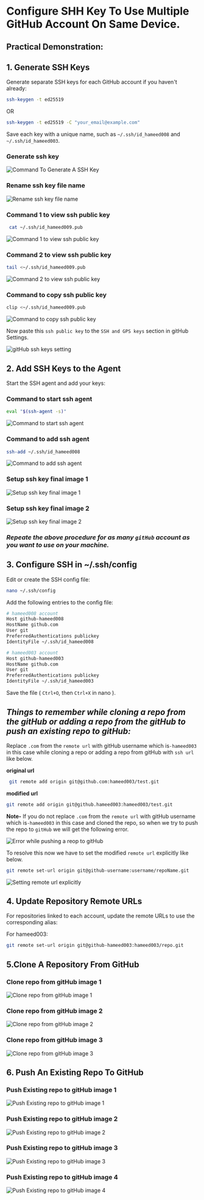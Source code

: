 # Configure SHH Key To Use Multiple GitHub Account On Same Device.

## Practical Demonstration:

## 1. Generate SSH Keys

Generate separate SSH keys for each GitHub account if you haven't already:

```bash
ssh-keygen -t ed25519
```

OR

```bash
ssh-keygen -t ed25519 -C "your_email@example.com"
```

Save each key with a unique name, such as `~/.ssh/id_hameed008` and `~/.ssh/id_hameed003`.

### Generate ssh key

![Command To Generate A SSH Key](https://github.com/hameed003/git-and-gitHub-notes/blob/main/images/ssh%20setup%20images/01%20generate%20ssh%20key.png "Command to generate a ssh key")

### Rename ssh key file name

![Rename ssh key file name](https://github.com/hameed003/git-and-gitHub-notes/blob/main/images/ssh%20setup%20images/02%20rename%20ssh%20key%20file%20name.png "Rename ssh key file name")

### Command 1 to view ssh public key

```bash
 cat ~/.ssh/id_hameed009.pub
```

![Command 1 to view ssh public key](https://github.com/hameed003/git-and-gitHub-notes/blob/main/images/ssh%20setup%20images/03%20view%20ssh%20key%201.png "Command 1 to view ssh public key")

### Command 2 to view ssh public key

```bash
tail <~/.ssh/id_hameed009.pub
```

![Command 2 to view ssh public key](https://github.com/hameed003/git-and-gitHub-notes/blob/main/images/ssh%20setup%20images/04%20view%20ssh%20key%202.png "Command 2 to view ssh public key")

### Command to copy ssh public key

```bash
clip <~/.ssh/id_hameed009.pub
```

![ Command to copy ssh public key](https://github.com/hameed003/git-and-gitHub-notes/blob/main/images/ssh%20setup%20images/05%20copy%20ssh%20key.png " Command to copy ssh public key")

Now paste this `ssh public key` to the `SSH and GPS keys` section in gitHub Settings.

![ gitHub ssh keys setting](https://github.com/hameed003/git-and-gitHub-notes/blob/main/images/ssh%20setup%20images/05%20gitHub%20ssh%20keys%20setting.png "gitHub ssh keys setting")

## 2. Add SSH Keys to the Agent

Start the SSH agent and add your keys:

### Command to start ssh agent

```bash
eval "$(ssh-agent -s)"
```

![Command to start ssh agent](https://github.com/hameed003/git-and-gitHub-notes/blob/main/images/ssh%20setup%20images/06%20start%20ssh%20agent.png "Command to start ssh agent")

### Command to add ssh agent

```bash
ssh-add ~/.ssh/id_hameed008
```

![Command to add ssh agent](https://github.com/hameed003/git-and-gitHub-notes/blob/main/images/ssh%20setup%20images/07%20add%20ssh%20agent.png "Command to add ssh agent")

### Setup ssh key final image 1

![Setup ssh key final image 1](https://github.com/hameed003/git-and-gitHub-notes/blob/main/images/ssh%20setup%20images/08%20setup%20ssh%20key%20final%20image%201.png "Setup ssh key final image 1")

### Setup ssh key final image 2

![Setup ssh key final image 2](https://github.com/hameed003/git-and-gitHub-notes/blob/main/images/ssh%20setup%20images/09%20setup%20ssh%20key%20final%20image%202.png "Setup ssh key final image 2")

### **_Repeate the above procedure for as many `gitHub` account as you want to use on your machine._**

## 3. Configure SSH in ~/.ssh/config

Edit or create the SSH config file:

```bash
nano ~/.ssh/config
```

Add the following entries to the config file:

```bash
# hameed008 account
Host github-hameed008
HostName github.com
User git
PreferredAuthentications publickey
IdentityFile ~/.ssh/id_hameed008

# hameed003 account
Host github-hameed003
HostName github.com
User git
PreferredAuthentications publickey
IdentityFile ~/.ssh/id_hameed003
```

Save the file ( `Ctrl+O`, then `Ctrl+X` in nano ).

## **_Things to remember while cloning a repo from the gitHub or adding a repo from the gitHub to push an existing repo to gitHub:_**

Replace `.com` from the `remote url` with gitHub username which is`-hameed003` in this case while cloning a repo or adding a repo from gitHub with `ssh url` like below.

**original url**

```bash
 git remote add origin git@github.com:hameed003/test.git
```

**modified url**

```bash
git remote add origin git@github.hameed003:hameed003/test.git
```

**Note-** If you do not replace `.com` from the `remote url` with gitHub username which is`-hameed003` in this case and cloned the repo, so when we try to push the repo to `gitHub` we will get the following error.

![Error while pushing a reop to gitHub](https://github.com/hameed003/git-and-gitHub-notes/blob/main/images/ssh%20setup%20images/10%20Error%20while%20pushing%20a%20reop%20to%20gitHub.png "Error while pushing a reop to gitHub")

To resolve this now we have to set the modified `remote url` explicitly like below.

```bash
git remote set-url origin git@github-username:username/repoName.git
```

![Setting remote url explicitly](https://github.com/hameed003/git-and-gitHub-notes/blob/main/images/ssh%20setup%20images/11%20Setting%20remote%20url%20explicitly.png "Setting remote url explicitly")

## 4. Update Repository Remote URLs

For repositories linked to each account, update the remote URLs to use the corresponding alias:

For hameed003:

```bash
git remote set-url origin git@github-hameed003:hameed003/repo.git
```

## 5.Clone A Repository From GitHub

### Clone repo from gitHub image 1

![Clone repo from gitHub image 1](https://github.com/hameed003/git-and-gitHub-notes/blob/main/images/ssh%20setup%20images/10%20clone%20repo%20from%20gitHub%20image%201.png "Clone repo from gitHub image 1")

### Clone repo from gitHub image 2

![Clone repo from gitHub image 2](https://github.com/hameed003/git-and-gitHub-notes/blob/main/images/ssh%20setup%20images/11%20clone%20repo%20from%20gitHub%20image%202.png "Clone repo from gitHub image 2")

### Clone repo from gitHub image 3

![Clone repo from gitHub image 3](https://github.com/hameed003/git-and-gitHub-notes/blob/main/images/ssh%20setup%20images/12%20clone%20repo%20from%20gitHub%20image%203.png "Clone repo from gitHub image 13")

## 6. Push An Existing Repo To GitHub

### Push Existing repo to gitHub image 1

![Push Existing repo to gitHub image 1](https://github.com/hameed003/git-and-gitHub-notes/blob/main/images/ssh%20setup%20images/13%20push%20existing%20repo%20to%20gitHub%20image%201.png "Push Existing repo to gitHub image 1")

### Push Existing repo to gitHub image 2

![Push Existing repo to gitHub image 2](https://github.com/hameed003/git-and-gitHub-notes/blob/main/images/ssh%20setup%20images/14%20push%20existing%20repo%20to%20gitHub%20image%202.png "Push Existing repo to gitHub image 2")

### Push Existing repo to gitHub image 3

![Push Existing repo to gitHub image 3](https://github.com/hameed003/git-and-gitHub-notes/blob/main/images/ssh%20setup%20images/15%20push%20existing%20repo%20to%20gitHub%20image%203.png "Push Existing repo to gitHub image 3")

### Push Existing repo to gitHub image 4

![Push Existing repo to gitHub image 4](https://github.com/hameed003/git-and-gitHub-notes/blob/main/images/ssh%20setup%20images/16%20push%20existing%20repo%20to%20gitHub%20image%204.png "Push Existing repo to gitHub image 4")
